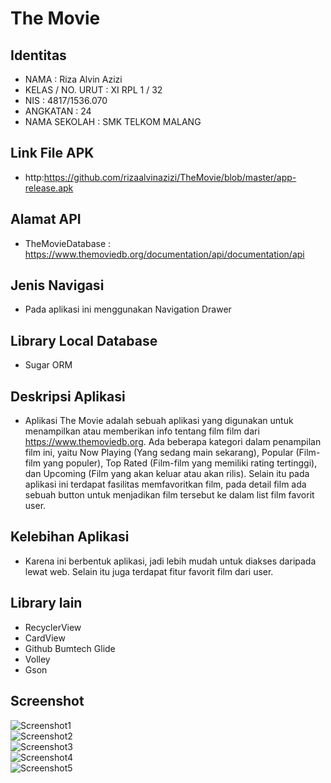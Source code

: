 # The Movie

## Identitas
- NAMA : Riza Alvin Azizi
- KELAS / NO. URUT : XI RPL 1 / 32
- NIS : 4817/1536.070 
- ANGKATAN : 24
- NAMA SEKOLAH : SMK TELKOM MALANG

## Link File APK 
- http:https://github.com/rizaalvinazizi/TheMovie/blob/master/app-release.apk

## Alamat API 
- TheMovieDatabase :  https://www.themoviedb.org/documentation/api/documentation/api

## Jenis Navigasi
- Pada aplikasi ini menggunakan Navigation Drawer

## Library Local Database
- Sugar ORM

## Deskripsi Aplikasi
- Aplikasi The Movie adalah sebuah aplikasi yang digunakan untuk menampilkan atau memberikan info tentang film film dari  https://www.themoviedb.org. Ada beberapa kategori dalam penampilan film ini, yaitu Now Playing (Yang sedang main sekarang),  Popular (Film-film yang populer), Top Rated (Film-film yang memiliki rating tertinggi), dan Upcoming (Film yang akan keluar atau akan rilis). Selain itu pada aplikasi ini terdapat fasilitas memfavoritkan film, pada detail film ada sebuah button untuk menjadikan film tersebut ke dalam list film favorit user.

## Kelebihan Aplikasi
- Karena ini berbentuk aplikasi, jadi lebih mudah untuk diakses daripada lewat web. Selain itu juga terdapat fitur favorit film dari user.

## Library lain
- RecyclerView
- CardView
- Github Bumtech Glide
- Volley
- Gson

## Screenshot
![Screenshot1](https://github.com/rizaalvinazizi/TheMovie/blob/master/1.png)
<br>
![Screenshot2](https://github.com/rizaalvinazizi/TheMovie/blob/master/2.png)
<br>
![Screenshot3](https://github.com/rizaalvinazizi/TheMovie/blob/master/3.png)
<br>
![Screenshot4](https://github.com/rizaalvinazizi/TheMovie/blob/master/4.png)
<br>
![Screenshot5](https://github.com/rizaalvinazizi/TheMovie/blob/master/5.png)
